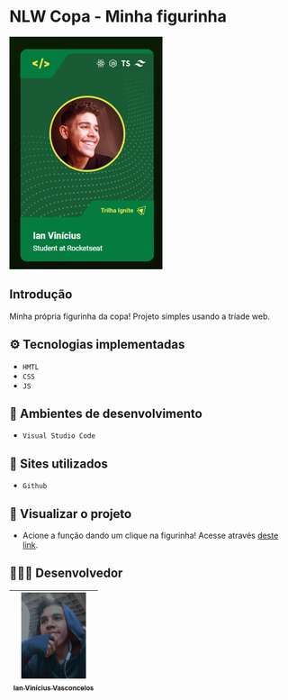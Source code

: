 # NLW Copa - Minha figurinha
![image.png](mycard.png)

## Introdução 

Minha própria figurinha da copa! Projeto simples usando a tríade web.

## ⚙️ Tecnologias implementadas

- ``HMTL``
- ``CSS``
- ``JS``

## 🌌 Ambientes de desenvolvimento

- ``Visual Studio Code``

## 🌠 Sites utilizados

- ``Github``

## 📌 Visualizar o projeto
- Acione a função dando um clique na figurinha!
Acesse através [deste link](https://nerdaleatorio.github.io/figurinha-da-copa).

## 👨🏻‍🎓 Desenvolvedor

| [<img src="me.jpeg" width=115><br><sub>Ian Vinícius Vasconcelos</sub>](https://github.com/NerdAleatorio) |  
| :---: | 
